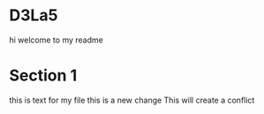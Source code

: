 # D3La5
hi welcome to my readme
# Section 1 
this is text for my file
this is a new change
This will create a conflict

